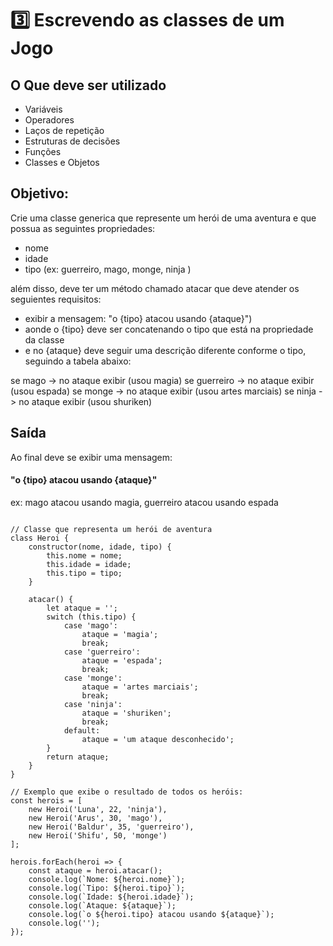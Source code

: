 # 3️⃣ Escrevendo as classes de um Jogo

## O Que deve ser utilizado

- Variáveis
- Operadores
- Laços de repetição
- Estruturas de decisões
- Funções
- Classes e Objetos

## Objetivo:

Crie uma classe generica que represente um herói de uma aventura e que possua as seguintes propriedades:

- nome
- idade
- tipo (ex: guerreiro, mago, monge, ninja )

além disso, deve ter um método chamado atacar que deve atender os seguientes requisitos:

- exibir a mensagem: "o {tipo} atacou usando {ataque}")
- aonde o {tipo} deve ser concatenando o tipo que está na propriedade da classe
- e no {ataque} deve seguir uma descrição diferente conforme o tipo, seguindo a tabela abaixo:

se mago -> no ataque exibir (usou magia)
se guerreiro -> no ataque exibir (usou espada)
se monge -> no ataque exibir (usou artes marciais)
se ninja -> no ataque exibir (usou shuriken)

## Saída

Ao final deve se exibir uma mensagem:

#### "o {tipo} atacou usando {ataque}"
  ex: mago atacou usando magia,
  guerreiro atacou usando espada


~~~

// Classe que representa um herói de aventura
class Heroi {
    constructor(nome, idade, tipo) {
        this.nome = nome;
        this.idade = idade;
        this.tipo = tipo;
    }

    atacar() {
        let ataque = '';
        switch (this.tipo) {
            case 'mago':
                ataque = 'magia';
                break;
            case 'guerreiro':
                ataque = 'espada';
                break;
            case 'monge':
                ataque = 'artes marciais';
                break;
            case 'ninja':
                ataque = 'shuriken';
                break;
            default:
                ataque = 'um ataque desconhecido';
        }
        return ataque;
    }
}

// Exemplo que exibe o resultado de todos os heróis:
const herois = [
    new Heroi('Luna', 22, 'ninja'),
    new Heroi('Arus', 30, 'mago'),
    new Heroi('Baldur', 35, 'guerreiro'),
    new Heroi('Shifu', 50, 'monge')
];

herois.forEach(heroi => {
    const ataque = heroi.atacar();
    console.log(`Nome: ${heroi.nome}`);
    console.log(`Tipo: ${heroi.tipo}`);
    console.log(`Idade: ${heroi.idade}`);
    console.log(`Ataque: ${ataque}`);
    console.log(`o ${heroi.tipo} atacou usando ${ataque}`);
    console.log('');
});
~~~
